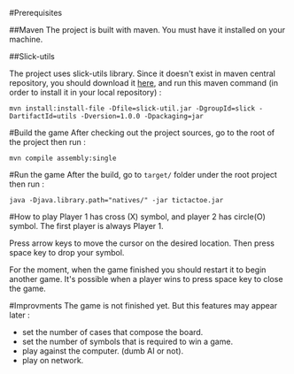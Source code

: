 #Prerequisites

##Maven
The project is built with maven. You must have it installed on your machine.

##Slick-utils

The project uses slick-utils library. Since it doesn't exist in maven central repository, you should download it [here](http://slick.ninjacave.com/slick-util.jar), and run this maven command (in order to install it in your local repository) :

`mvn install:install-file -Dfile=slick-util.jar -DgroupId=slick -DartifactId=utils -Dversion=1.0.0 -Dpackaging=jar`

#Build the game
After checking out the project sources, go to the root of the project then run :

`mvn compile assembly:single`

#Run the game
After the build, go to `target/` folder under the root project then run :

`java -Djava.library.path="natives/" -jar tictactoe.jar`

#How to play
Player 1 has cross (X) symbol, and player 2 has circle(O) symbol. The first player is always Player 1.

Press arrow keys to move the cursor on the desired location. Then press space key to drop your symbol.

For the moment, when the game finished you should restart it to begin another game. 
It's possible when a player wins to press space key to close the game.

#Improvments
The game is not finished yet. But this features may appear later :

- set the number of cases that compose the board.
- set the number of symbols that is required to win a game.
- play against the computer. (dumb AI or not).
- play on network.
